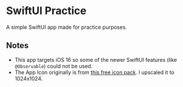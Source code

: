 # SwiftUI Practice

A simple SwiftUI app made for practice purposes.

## Notes

- This app targets iOS 16 so some of the newer SwiftUI features (like `@Observable`) could not be used.
- The App Icon originally is from [this free icon pack](https://reffpixels.itch.io/genericicons). I upscaled it to 1024x1024.